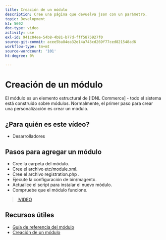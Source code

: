 ```yaml
---
title: Creación de un módulo
description: Cree una página que devuelva json con un parámetro.
topic: Development
kt: 5602
doc-type: video
activity: use
exl-id: 941c04ee-54b8-4b81-b77d-fff5875927f0
source-git-commit: acee5ba84ea32e14a743cd269f77ced821548ad6
workflow-type: tm+mt
source-wordcount: '101'
ht-degree: 0%

---
```


# Creación de un módulo

El módulo es un elemento estructural de [!DNL Commerce] - todo el sistema está construido sobre módulos. Normalmente, el primer paso para crear una personalización es crear un módulo.

## ¿Para quién es este vídeo?

- Desarrolladores

## Pasos para agregar un módulo

- Cree la carpeta del módulo.
- Cree el archivo etc/module.xml.
- Cree el archivo registration.php .
- Ejecute la configuración de bin/magento.
- Actualice el script para instalar el nuevo módulo.
- Compruebe que el módulo funcione.

>[!VIDEO](https://video.tv.adobe.com/v/35792?quality=12&learn=on)

## Recursos útiles

- [Guía de referencia del módulo](https://devdocs.magento.com/guides/v2.4/mrg/intro.html)
- [Creación de un módulo](https://devdocs.magento.com/videos/fundamentals/create-a-new-module/)

